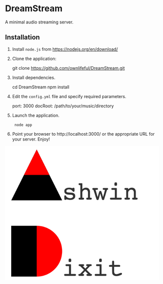 # DreamStream
A minimal audio streaming server.


## Installation

1. Install `node.js` from https://nodejs.org/en/download/

2. Clone the application:

    git clone https://github.com/ownlifeful/DreamStream.git

3. Install dependencies.

    cd DreamStream
    npm install


4. Edit the `config.yml` file and specify required parameters.

    port: 3000
    docRoot: /path/to/your/music/directory


5. Launch the application.

        node app

6. Point your browser to http://localhost:3000/ or the appropriate URL for your server. Enjoy!

![Ashwin Dixit](/public/assets/images/Ashwin_Dixit.png)
